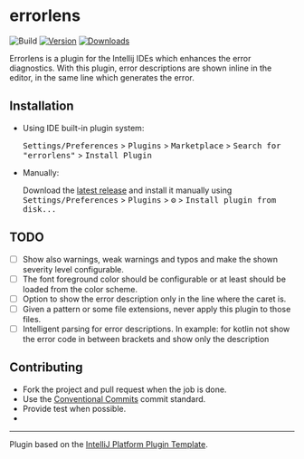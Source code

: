 # errorlens

![Build](https://github.com/bahamondev/errorlens/workflows/Build/badge.svg)
[![Version](https://img.shields.io/jetbrains/plugin/v/PLUGIN_ID.svg)](https://plugins.jetbrains.com/plugin/PLUGIN_ID)
[![Downloads](https://img.shields.io/jetbrains/plugin/d/PLUGIN_ID.svg)](https://plugins.jetbrains.com/plugin/PLUGIN_ID)

<!-- Plugin description -->
Errorlens is a plugin for the Intellij IDEs which enhances the error diagnostics.
With this plugin, error descriptions are shown inline in the editor, in the same line which generates the error.
<!-- Plugin description end -->

## Installation

- Using IDE built-in plugin system:

  <kbd>Settings/Preferences</kbd> > <kbd>Plugins</kbd> > <kbd>Marketplace</kbd> > <kbd>Search for "errorlens"</kbd> >
  <kbd>Install Plugin</kbd>

- Manually:

  Download the [latest release](https://github.com/bahamondev/errorlens/releases/latest) and install it manually using
  <kbd>Settings/Preferences</kbd> > <kbd>Plugins</kbd> > <kbd>⚙️</kbd> > <kbd>Install plugin from disk...</kbd>

## TODO

- [ ] Show also warnings, weak warnings and typos and make the shown severity level configurable.
- [ ] The font foreground color should be configurable or at least should be loaded from the color scheme.
- [ ] Option to show the error description only in the line where the caret is.
- [ ] Given a pattern or some file extensions, never apply this plugin to those files.
- [ ] Intelligent parsing for error descriptions. In example: for kotlin not show the error code in between brackets
  and show only the description

## Contributing

* Fork the project and pull request when the job is done.
* Use the [Conventional Commits](https://www.conventionalcommits.org) commit standard.
* Provide test when possible.
* 
---
Plugin based on the [IntelliJ Platform Plugin Template][template].

[template]: https://github.com/JetBrains/intellij-platform-plugin-template
